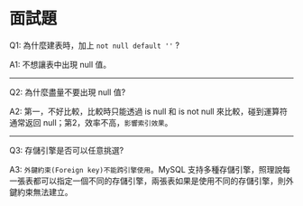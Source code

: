 # 面試題

Q1: 為什麼建表時，加上 `not null default ''` ?

A1: 不想讓表中出現 null 值。

---

Q2: 為什麼盡量不要出現 null 值?

A2: 第一，不好比較，比較時只能透過 is null 和 is not null 來比較，碰到運算符通常返回 null；第2，效率不高，`影響索引效果`。

---

Q3: 存儲引擎是否可以任意挑選?

A3: `外鍵約束(Foreign key)不能跨引擎使用`。MySQL 支持多種存儲引擎，照理說每一張表都可以指定一個不同的存儲引擎，兩張表如果是使用不同的存儲引擎，則外鍵約束無法建立。